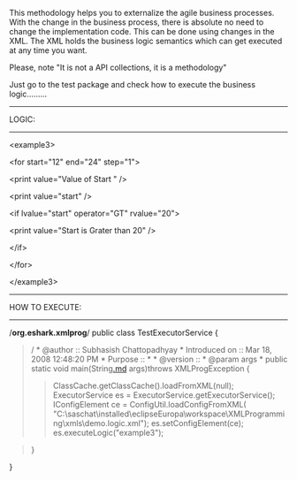 This methodology helps you to externalize the agile business processes. With the change in the business process, there is absolute no need to change the implementation code. This can be done using changes in the XML. The XML holds the business logic semantics which can get executed at any time you want.

Please, note "It is not a API collections, it is a methodology"

Just go to the test package and check how to execute the business logic.........

---

LOGIC:

---



&lt;example3&gt;


> 

&lt;for start="12" end="24" step="1"&gt;


> 

&lt;print value="Value of Start " /&gt;


> 

&lt;print value="start" /&gt;


> 

&lt;if lvalue="start" operator="GT" rvalue="20"&gt;


> > 

&lt;print value="Start is Grater than 20" /&gt;



> 

&lt;/if&gt;


> 

&lt;/for&gt;




&lt;/example3&gt;



---

HOW TO EXECUTE:

---

/**org.eshark.xmlprog**/
public class TestExecutorService
{

> /
    * @author       :: Subhasish Chattopadhyay
    * Introduced on :: Mar 18, 2008 12:48:20 PM
    * Purpose       ::
    * 
    * @version      ::
    * @param args
    * 
> public static void main(String[.md](.md) args)throws XMLProgException
> {
> > ClassCache.getClassCache().loadFromXML(null);
> > ExecutorService	es	=	ExecutorService.getExecutorService();
> > IConfigElement	ce	=	ConfigUtil.loadConfigFromXML( "C:\\saschat\\installed\\eclipseEuropa\\workspace\\XMLProgramming\\xmls\\demo.logic.xml");
> > es.setConfigElement(ce);
> > es.executeLogic("example3");

> }

}